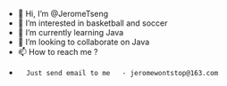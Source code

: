 - 👋 Hi, I’m @JeromeTseng
- 👀 I’m interested in basketball and soccer
- 🌱 I’m currently learning Java
- 💞️ I’m looking to collaborate on Java
- 📫 How to reach me ?
-       Just send email to me   - jeromewontstop@163.com

<!---
JeromeTseng/JeromeTseng is a ✨ special ✨ repository because its `README.md` (this file) appears on your GitHub profile.
You can click the Preview link to take a look at your changes.
--->
